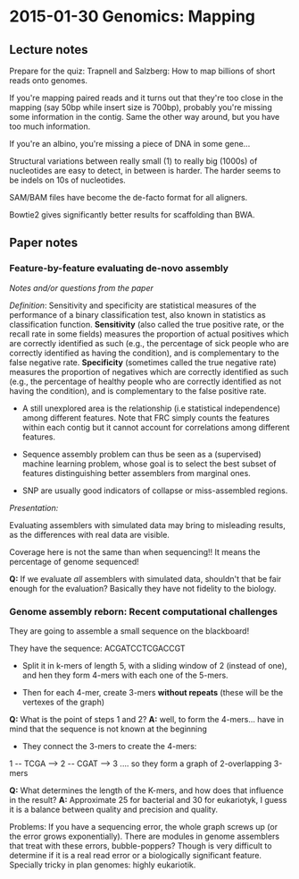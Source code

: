 # 2015-01-30 Genomics: Mapping

## Lecture notes

Prepare for the quiz: Trapnell and Salzberg: How to map billions of short reads 
onto genomes.

If you're mapping paired reads and it turns out that they're too close in the mapping
(say 50bp while insert size is 700bp), probably you're missing some information in the
contig. Same the other way around, but you have too much information.

If you're an albino, you're missing a piece of DNA in some gene...

Structural variations between really small (1) to really big (1000s) of nucleotides
are easy to detect, in between is harder. The harder seems to be indels on 10s of
nucleotides. 

SAM/BAM files have become the de-facto format for all aligners.

Bowtie2 gives significantly better results for scaffolding than BWA.

## Paper notes

### Feature-by-feature evaluating de-novo assembly 

_Notes and/or questions from the paper_

_Definition_: Sensitivity and specificity are statistical measures of the performance of a binary 
classification test, also known in statistics as classification function. 
**Sensitivity** (also called the true positive rate, or the recall rate in some fields) 
measures the proportion of actual positives which are correctly identified as such 
(e.g., the percentage of sick people who are correctly identified as having the 
condition), and is complementary to the false negative rate. **Specificity**
(sometimes called the true negative rate) measures the proportion of negatives 
which are correctly identified as such (e.g., the percentage of healthy people who
are correctly identified as not having the condition), and is complementary to the false positive rate.

- A still unexplored area is the relationship (i.e statistical independence) among
different features. Note that FRC simply counts the features within each contig but
it cannot account for correlations among different features. 

- Sequence assembly problem can thus be seen as a (supervised) machine learning problem,
whose goal is to select the best subset of features distinguishing better assemblers
from marginal ones. 

- SNP are usually good indicators of collapse or miss-assembled regions. 

_Presentation:_

Evaluating assemblers with simulated data may bring to misleading results, as the 
differences with real data are visible. 

Coverage here is not the same than when sequencing!! It means the percentage of 
genome sequenced!

**Q:** If we evaluate _all_ assemblers with simulated data, shouldn't that be fair enough
for the evaluation? Basically they have not fidelity to the biology. 


### Genome assembly reborn: Recent computational challenges

They are going to assemble a small sequence on the blackboard!

They have the sequence: ACGATCCTCGACCGT

- Split it in k-mers of length 5, with a sliding window of 2 (instead of one), 
and hen they form 4-mers with each one of the 5-mers.

- Then for each 4-mer, create 3-mers **without repeats** (these will be the vertexes of
the graph)

**Q:** What is the point of steps 1 and 2? **A:** well, to form the 4-mers... have in
mind that the sequence is not known at the beginning

- They connect the 3-mers to create the 4-mers:

1 -- TCGA --> 2 -- CGAT --> 3 .... so they form a graph of 2-overlapping 3-mers

**Q:** What determines the length of the K-mers, and how does that influence in the
result? **A:** Approximate 25 for bacterial and 30 for eukariotyk, I guess it is a
balance between quality and precision and quality.

Problems: If you have a sequencing error, the whole graph screws up (or the error 
grows exponentially). There are modules in genome assemblers that treat with these
errors, bubble-poppers? Though is very difficult to determine if it is a real read
error or a biologically significant feature. Specially tricky in plan genomes: highly
eukariotik.